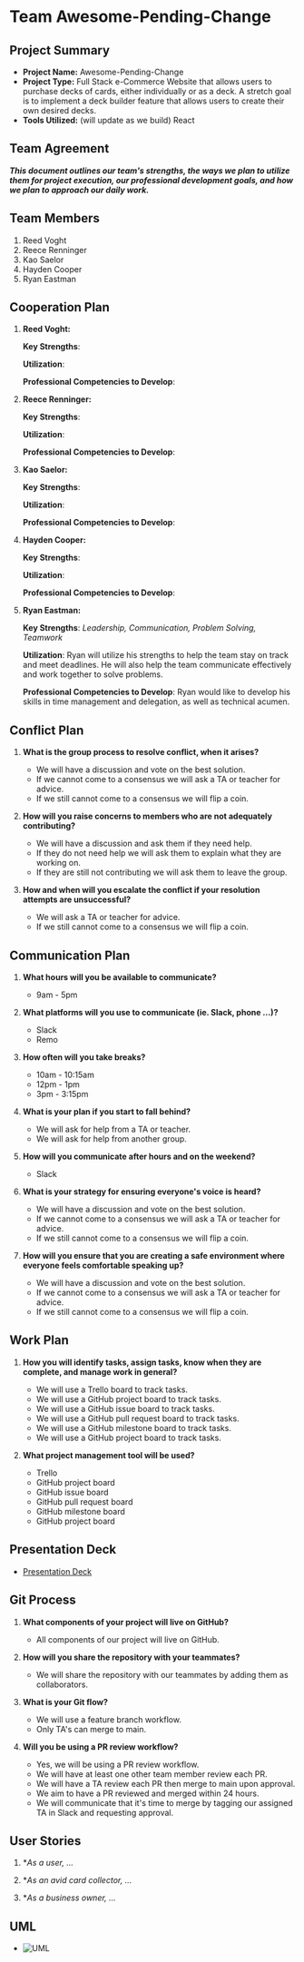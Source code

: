 # Team Awesome-Pending-Change

## Project Summary

- **Project Name:** Awesome-Pending-Change
- **Project Type:** Full Stack e-Commerce Website that allows users to purchase decks of cards, either individually or as a deck. A stretch goal is to implement a deck builder feature that allows users to create their own desired decks.
- **Tools Utilized:** (will update as we build) React

## Team Agreement

**_This document outlines our team's strengths, the ways we plan to utilize them for project execution, our professional development goals, and how we plan to approach our daily work._**

## Team Members

1. Reed Voght
2. Reece Renninger
3. Kao Saelor
4. Hayden Cooper
5. Ryan Eastman

## Cooperation Plan

1. **Reed Voght:**

    **Key Strengths**:

    **Utilization**:

    **Professional Competencies to Develop**:

2. **Reece Renninger:**

    **Key Strengths**:

    **Utilization**:

    **Professional Competencies to Develop**:

3. **Kao Saelor:**

    **Key Strengths**:

    **Utilization**:

    **Professional Competencies to Develop**:

4. **Hayden Cooper:**

    **Key Strengths**:

    **Utilization**:

    **Professional Competencies to Develop**:

5. **Ryan Eastman:**

    **Key Strengths**: *Leadership, Communication, Problem Solving, Teamwork*

    **Utilization**: Ryan will utilize his strengths to help the team stay on track and meet deadlines. He will also help the team communicate effectively and work together to solve problems.

    **Professional Competencies to Develop**: Ryan would like to develop his skills in time management and delegation, as well as technical acumen.

## Conflict Plan

1. **What is the group process to resolve conflict, when it arises?**

    - We will have a discussion and vote on the best solution.
    - If we cannot come to a consensus we will ask a TA or teacher for advice.
    - If we still cannot come to a consensus we will flip a coin.

2. **How will you raise concerns to members who are not adequately contributing?**

    - We will have a discussion and ask them if they need help.
    - If they do not need help we will ask them to explain what they are working on.
    - If they are still not contributing we will ask them to leave the group.

3. **How and when will you escalate the conflict if your resolution attempts are unsuccessful?**

    - We will ask a TA or teacher for advice.
    - If we still cannot come to a consensus we will flip a coin.

## Communication Plan

1. **What hours will you be available to communicate?**

    - 9am - 5pm

2. **What platforms will you use to communicate (ie. Slack, phone …)?**

    - Slack
    - Remo

3. **How often will you take breaks?**

    - 10am - 10:15am
    - 12pm - 1pm
    - 3pm - 3:15pm

4. **What is your plan if you start to fall behind?**

    - We will ask for help from a TA or teacher.
    - We will ask for help from another group.

5. **How will you communicate after hours and on the weekend?**
  
      - Slack

6. **What is your strategy for ensuring everyone's voice is heard?**

    - We will have a discussion and vote on the best solution.
    - If we cannot come to a consensus we will ask a TA or teacher for advice.
    - If we still cannot come to a consensus we will flip a coin.

7. **How will you ensure that you are creating a safe environment where everyone feels comfortable speaking up?**

    - We will have a discussion and vote on the best solution.
    - If we cannot come to a consensus we will ask a TA or teacher for advice.
    - If we still cannot come to a consensus we will flip a coin.

## Work Plan

1. **How you will identify tasks, assign tasks, know when they are complete, and manage work in general?**

    - We will use a Trello board to track tasks.
    - We will use a GitHub project board to track tasks.
    - We will use a GitHub issue board to track tasks.
    - We will use a GitHub pull request board to track tasks.
    - We will use a GitHub milestone board to track tasks.
    - We will use a GitHub project board to track tasks.

2. **What project management tool will be used?**

    - Trello
    - GitHub project board
    - GitHub issue board
    - GitHub pull request board
    - GitHub milestone board
    - GitHub project board

## Presentation Deck

- [Presentation Deck](https://docs.google.com/presentation/d/1p3QH5GXj5a9vXO1g_6fpy58Xz6tdWITybNS7t41gIFQ/edit?usp=sharing)

## Git Process

1. **What components of your project will live on GitHub?**

    - All components of our project will live on GitHub.

2. **How will you share the repository with your teammates?**

    - We will share the repository with our teammates by adding them as collaborators.

3. **What is your Git flow?**

    - We will use a feature branch workflow.
    - Only TA's can merge to main.

4. **Will you be using a PR review workflow?**

    - Yes, we will be using a PR review workflow.
    - We will have at least one other team member review each PR.
    - We will have a TA review each PR then merge to main upon approval.
    - We aim to have a PR reviewed and merged within 24 hours.
    - We will communicate that it's time to merge by tagging our assigned TA in Slack and requesting approval.

## User Stories

1. **As a user, ...*

2. **As an avid card collector, ...*

3. **As a business owner, ...*

## UML

- ![UML](./assets/uml.png)
